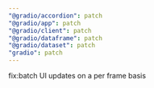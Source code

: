 ```yaml
---
"@gradio/accordion": patch
"@gradio/app": patch
"@gradio/client": patch
"@gradio/dataframe": patch
"@gradio/dataset": patch
"gradio": patch
---
```


fix:batch UI updates on a per frame basis
